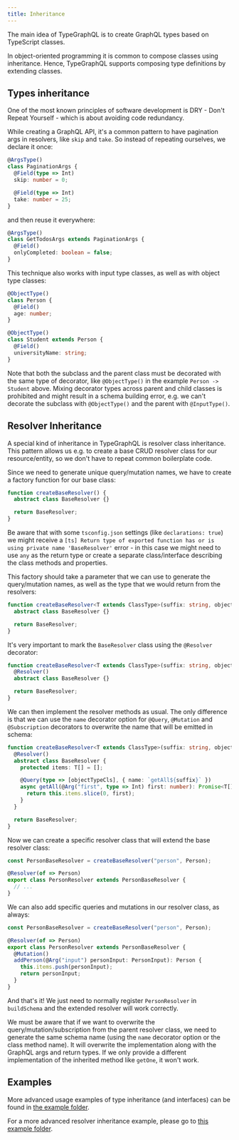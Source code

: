 ```yaml
---
title: Inheritance
---
```


The main idea of TypeGraphQL is to create GraphQL types based on TypeScript classes.

In object-oriented programming it is common to compose classes using inheritance. Hence, TypeGraphQL supports composing type definitions by extending classes.

## Types inheritance

One of the most known principles of software development is DRY - Don't Repeat Yourself - which is about avoiding code redundancy.

While creating a GraphQL API, it's a common pattern to have pagination args in resolvers, like `skip` and `take`. So instead of repeating ourselves, we declare it once:

```typescript
@ArgsType()
class PaginationArgs {
  @Field(type => Int)
  skip: number = 0;

  @Field(type => Int)
  take: number = 25;
}
```

and then reuse it everywhere:

```typescript
@ArgsType()
class GetTodosArgs extends PaginationArgs {
  @Field()
  onlyCompleted: boolean = false;
}
```

This technique also works with input type classes, as well as with object type classes:

```typescript
@ObjectType()
class Person {
  @Field()
  age: number;
}

@ObjectType()
class Student extends Person {
  @Field()
  universityName: string;
}
```

Note that both the subclass and the parent class must be decorated with the same type of decorator, like `@ObjectType()` in the example `Person -> Student` above. Mixing decorator types across parent and child classes is prohibited and might result in a schema building error, e.g. we can't decorate the subclass with `@ObjectType()` and the parent with `@InputType()`.

## Resolver Inheritance

A special kind of inheritance in TypeGraphQL is resolver class inheritance. This pattern allows us e.g. to create a base CRUD resolver class for our resource/entity, so we don't have to repeat common boilerplate code.

Since we need to generate unique query/mutation names, we have to create a factory function for our base class:

```typescript
function createBaseResolver() {
  abstract class BaseResolver {}

  return BaseResolver;
}
```

Be aware that with some `tsconfig.json` settings (like `declarations: true`) we might receive a `[ts] Return type of exported function has or is using private name 'BaseResolver'` error - in this case we might need to use `any` as the return type or create a separate class/interface describing the class methods and properties.

This factory should take a parameter that we can use to generate the query/mutation names, as well as the type that we would return from the resolvers:

```typescript
function createBaseResolver<T extends ClassType>(suffix: string, objectTypeCls: T) {
  abstract class BaseResolver {}

  return BaseResolver;
}
```

It's very important to mark the `BaseResolver` class using the `@Resolver` decorator:

```typescript
function createBaseResolver<T extends ClassType>(suffix: string, objectTypeCls: T) {
  @Resolver()
  abstract class BaseResolver {}

  return BaseResolver;
}
```

We can then implement the resolver methods as usual. The only difference is that we can use the `name` decorator option for `@Query`, `@Mutation` and `@Subscription` decorators to overwrite the name that will be emitted in schema:

```typescript
function createBaseResolver<T extends ClassType>(suffix: string, objectTypeCls: T) {
  @Resolver()
  abstract class BaseResolver {
    protected items: T[] = [];

    @Query(type => [objectTypeCls], { name: `getAll${suffix}` })
    async getAll(@Arg("first", type => Int) first: number): Promise<T[]> {
      return this.items.slice(0, first);
    }
  }

  return BaseResolver;
}
```

Now we can create a specific resolver class that will extend the base resolver class:

```typescript
const PersonBaseResolver = createBaseResolver("person", Person);

@Resolver(of => Person)
export class PersonResolver extends PersonBaseResolver {
  // ...
}
```

We can also add specific queries and mutations in our resolver class, as always:

```typescript
const PersonBaseResolver = createBaseResolver("person", Person);

@Resolver(of => Person)
export class PersonResolver extends PersonBaseResolver {
  @Mutation()
  addPerson(@Arg("input") personInput: PersonInput): Person {
    this.items.push(personInput);
    return personInput;
  }
}
```

And that's it! We just need to normally register `PersonResolver` in `buildSchema` and the extended resolver will work correctly.

We must be aware that if we want to overwrite the query/mutation/subscription from the parent resolver class, we need to generate the same schema name (using the `name` decorator option or the class method name). It will overwrite the implementation along with the GraphQL args and return types. If we only provide a different implementation of the inherited method like `getOne`, it won't work.

## Examples

More advanced usage examples of type inheritance (and interfaces) can be found in [the example folder](https://github.com/MichalLytek/type-graphql/tree/master/examples/interfaces-inheritance).

For a more advanced resolver inheritance example, please go to [this example folder](https://github.com/MichalLytek/type-graphql/tree/master/examples/resolvers-inheritance).

